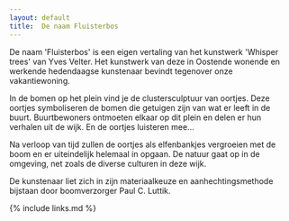 ```yaml
---
layout: default
title:  De naam Fluisterbos
---
```

De naam 'Fluisterbos' is een eigen vertaling van het kunstwerk 'Whisper trees' van Yves Velter. Het kunstwerk van deze in Oostende wonende en werkende hedendaagse kunstenaar bevindt tegenover onze vakantiewoning.  

In de bomen op het plein vind je de clustersculptuur van oortjes. Deze oortjes symboliseren de bomen die getuigen zijn van wat er leeft in de buurt. Buurtbewoners ontmoeten elkaar op dit plein en delen er hun verhalen uit de wijk. En de oortjes luisteren mee...

Na verloop van tijd zullen de oortjes als elfenbankjes vergroeien met de boom en er uiteindelijk helemaal in opgaan. De natuur gaat op in de omgeving, net zoals de diverse culturen in deze wijk.

De kunstenaar liet zich in zijn materiaalkeuze en aanhechtingsmethode bijstaan door boomverzorger Paul C. Luttik.

{% include links.md %}
